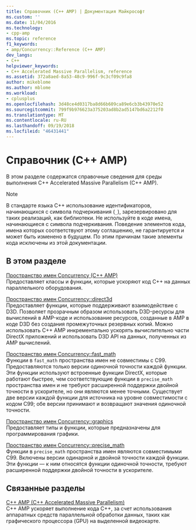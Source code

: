 ```yaml
---
title: Справочник (C++ AMP) | Документация Майкрософт
ms.custom: ''
ms.date: 11/04/2016
ms.technology:
- cpp-amp
ms.topic: reference
f1_keywords:
- amp/Concurrency::Reference (C++ AMP)
dev_langs:
- C++
helpviewer_keywords:
- C++ Accelerated Massive Parallelism, reference
ms.assetid: 372a8aed-8a53-48c9-996f-9c3cf09c9fa8
author: mikeblome
ms.author: mblome
ms.workload:
- cplusplus
ms.openlocfilehash: 3d48ce4d0317ba8d66b609ca89e6cb3b43970e52
ms.sourcegitcommit: 799f9b976623a375203ad8b2ad5147bd6a2212f0
ms.translationtype: MT
ms.contentlocale: ru-RU
ms.lasthandoff: 09/19/2018
ms.locfileid: "46431441"
---
```

# <a name="reference-c-amp"></a>Справочник (C++ AMP)

В этом разделе содержатся справочные сведения для среды выполнения C++ Accelerated Massive Parallelism (C++ AMP).

> [!NOTE]
>  В стандарте языка C++ использование идентификаторов, начинающихся с символа подчеркивания (`_`), зарезервировано для таких реализаций, как библиотеки. Не используйте в коде имена, начинающиеся с символа подчеркивания. Поведение элементов кода, имена которых соответствуют этому соглашению, не гарантируется и может быть изменено в будущем. По этим причинам такие элементы кода исключены из этой документации.

## <a name="in-this-section"></a>В этом разделе

[Пространство имен Concurrency (C++ AMP)](concurrency-namespace-cpp-amp.md)<br/>
Предоставляет классы и функции, которые ускоряют код C++ на данных параллельного оборудования.

[Пространство имен Concurrency::direct3d](concurrency-direct3d-namespace.md)<br/>
Предоставляет функции, которые поддерживают взаимодействие с D3D. Позволяет прозрачным образом использовать D3D-ресурсы для вычислений в AMP-коде и использование ресурсов, созданные в AMP в коде D3D без создания промежуточных резервных копий. Можно использовать C++ AMP инкрементально ускорять вычислительно части DirectX приложений и использовать D3D API на данных, полученных из AMP вычислений.

[Пространство имен Concurrency::fast_math](concurrency-fast-math-namespace.md)<br/>
Функции в `fast_math` пространства имен не совместимы с C99. Предоставляются только версии одиночной точности каждой функции. Эти функции используют встроенные функции DirectX, которые работают быстрее, чем соответствующие функции в `precise_math` пространства имен и не требуют расширенной поддержки двойной точности в ускорителе, но они являются менее точными. Существует две версии каждой функции для источника на уровне совместимости с кодом C99; обе версии принимают и возвращают значения одиночной точности.

[Пространство имен Concurrency::graphics](concurrency-graphics-namespace.md)<br/>
Предоставляет типы и функции, которые предназначены для программирования графики.

[Пространство имен Concurrency::precise_math](concurrency-precise-math-namespace.md)<br/>
Функции в `precise_math` пространства имен являются совместимыми C99. Включены версии одинарной и двойной точности каждой функции. Эти функции — к ним относятся функции одиночной точности, требуют расширенной поддержки двойной точности в ускорителе.

## <a name="related-sections"></a>Связанные разделы

[C++ AMP (C++ Accelerated Massive Parallelism)](../../../parallel/amp/cpp-amp-cpp-accelerated-massive-parallelism.md)<br/>
C++ AMP ускоряет выполнение кода C++, за счет использования аппаратных средств параллельной обработки данных, таких как графического процессора (GPU) на выделенной видеокарте.


